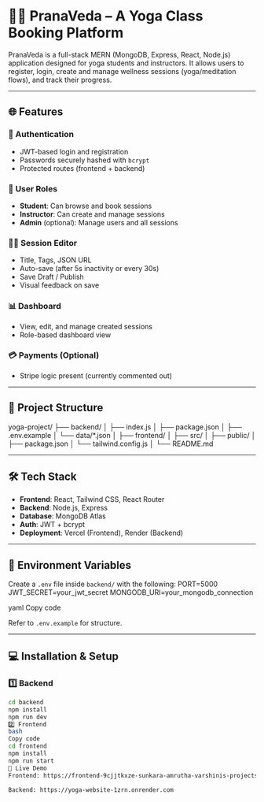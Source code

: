 # 🧘‍♀️ PranaVeda – A Yoga Class Booking Platform

PranaVeda is a full-stack MERN (MongoDB, Express, React, Node.js) application designed for yoga students and instructors. It allows users to register, login, create and manage wellness sessions (yoga/meditation flows), and track their progress.

---

## 🌐 Features

### 🔐 Authentication
- JWT-based login and registration
- Passwords securely hashed with `bcrypt`
- Protected routes (frontend + backend)

### 👥 User Roles
- **Student**: Can browse and book sessions
- **Instructor**: Can create and manage sessions
- **Admin** (optional): Manage users and all sessions

### 🧑‍🏫 Session Editor
- Title, Tags, JSON URL
- Auto-save (after 5s inactivity or every 30s)
- Save Draft / Publish
- Visual feedback on save

### 📊 Dashboard
- View, edit, and manage created sessions
- Role-based dashboard view

### 💳 Payments (Optional)
- Stripe logic present (currently commented out)

---

## 📁 Project Structure
yoga-project/
├── backend/
│ ├── index.js
│ ├── package.json
│ ├── .env.example
│ └── data/*.json
│
├── frontend/
│ ├── src/
│ ├── public/
│ ├── package.json
│ └── tailwind.config.js
│
└── README.md

---

## 🛠️ Tech Stack

- **Frontend**: React, Tailwind CSS, React Router
- **Backend**: Node.js, Express
- **Database**: MongoDB Atlas
- **Auth**: JWT + bcrypt
- **Deployment**: Vercel (Frontend), Render (Backend)

---

## 🧪 Environment Variables

Create a `.env` file inside `backend/` with the following:
PORT=5000
JWT_SECRET=your_jwt_secret
MONGODB_URI=your_mongodb_connection

yaml
Copy code



Refer to `.env.example` for structure.

---

## 💻 Installation & Setup

### 1️⃣ Backend
```bash
cd backend
npm install
npm run dev
2️⃣ Frontend
bash
Copy code
cd frontend
npm install
npm run start
🚀 Live Demo
Frontend: https://frontend-9cjjtkxze-sunkara-amrutha-varshinis-projects.vercel.app

Backend: https://yoga-website-1zrn.onrender.com
